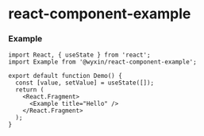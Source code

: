 react-component-example
===


### Example

```tsx mdx:preview
import React, { useState } from 'react';
import Example from '@wyxin/react-component-example';

export default function Demo() {
  const [value, setValue] = useState([]);
  return (
    <React.Fragment>
      <Example title="Hello" />
    </React.Fragment>
  );
}
```